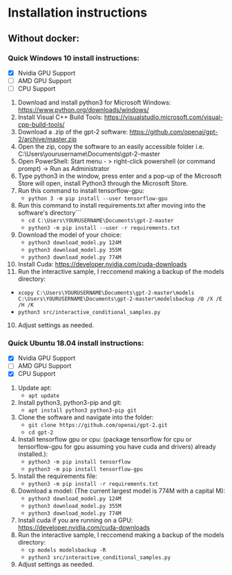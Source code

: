 # Installation instructions

## Without docker:

### Quick Windows 10 install instructions:
- [x] Nvidia GPU Support
- [ ] AMD GPU Support
- [ ] CPU Support
1. Download and install python3 for Microsoft Windows: https://www.python.org/downloads/windows/
2. Install Visual C++ Build Tools: https://visualstudio.microsoft.com/visual-cpp-build-tools/
3. Download a .zip of the gpt-2 software: https://github.com/openai/gpt-2/archive/master.zip
4. Open the zip, copy the software to an easily accessible folder i.e. C:\Users\yourusername\Documents\gpt-2-master
5. Open PowerShell: Start menu - > right-click powershell (or command prompt) -> Run as Administrator
6. Type python3 in the window, press enter and a pop-up of the Microsoft Store will open, install Python3 through the Microsoft Store.
6. Run this command to install tensorflow-gpu:
   - ```python 3 -m pip install --user tensorflow-gpu```
7. Run this command to install requirements.txt after moving into the software's directory```
   - ```cd C:\Users\YOURUSERNAME\Documents\gpt-2-master```
   - ```python3 -m pip install --user -r requirements.txt```
8. Download the model of your choice:
   - ```python3 download_model.py 124M```
   - ```python3 download_model.py 355M``` 
   - ```python3 download_model.py 774M```
9. Install Cuda: https://developer.nvidia.com/cuda-downloads
10. Run the interactive sample, I reccomend making a backup of the models directory:
   - ```xcopy C:\Users\YOURUSERNAME\Documents\gpt-2-master\models C:\Users\YOURUSERNAME\Documents\gpt-2-master\modelsbackup /O /X /E /H /K```
   - ```python3 src/interactive_conditional_samples.py```
10. Adjust settings as needed.

### Quick Ubuntu 18.04 install instructions:
- [x] Nvidia GPU Support
- [ ] AMD GPU Support
- [x] CPU Support
1. Update apt:
    - ```apt update```
2. Install python3, python3-pip and git:
    - ```apt install python3 python3-pip git```
3. Clone the software and navigate into the folder:
    - ```git clone https://github.com/openai/gpt-2.git```
    - ```cd gpt-2```
4. Install tensorflow gpu or cpu: (package tensorflow for cpu or tensorflow-gpu for gpu assuming you have cuda and drivers)
already installed.):
    - ```python3 -m pip install tensorflow```
    - ```python3 -m pip install tensorflow-gpu```
5. Install the requirements file:
    - ```python3 -m pip install -r requirements.txt```
6. Download a model: (The current largest model is 774M with a capital M):
   - ```python3 download_model.py 124M```
   - ```python3 download_model.py 355M``` 
   - ```python3 download_model.py 774M```
7. Install cuda if you are running on a GPU: https://developer.nvidia.com/cuda-downloads
8. Run the interactive sample, I reccomend making a backup of the models directory:
    - ```cp models modelsbackup -R```
    - ```python3 src/interactive_conditional_samples.py```
9. Adjust settings as needed.
